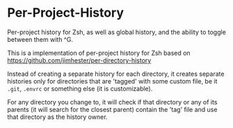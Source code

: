 Per-Project-History
===================

Per-project history for Zsh, as well as global history, and the
ability to toggle between them with ^G.

This is a implementation of per-project history for Zsh based
on https://github.com/jimhester/per-directory-history

Instead of creating a separate history for each directory, it
creates separate histories only for directories that are 'tagged'
with some custom file, be it `.git`, `.envrc` or something else
(it is customizable).

For any directory you change to, it will check if that directory
or any of its parents (it will search for the closest parent)
contain the 'tag' file and use that directory as the history owner.
